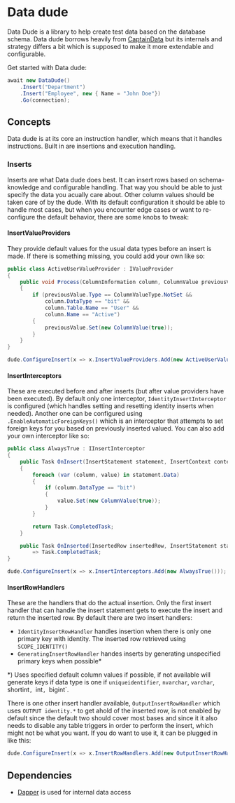 # Data dude
Data Dude is a library to help create test data based on the database schema. Data dude borrows heavily from [CaptainData](https://github.com/mattiasnordqvist/Captain-Data) but its internals and strategy differs a bit which is supposed to make it more extendable and configurable.

Get started with Data dude:
```csharp
await new DataDude()
    .Insert("Department")
    .Insert("Employee", new { Name = "John Doe"})
    .Go(connection);
```

## Concepts
Data dude is at its core an instruction handler, which means that it handles instructions. Built in are insertions and execution handling.

### Inserts
Inserts are what Data dude does best. It can insert rows based on schema-knowledge and configurable handling. That way you should be able to just specify the data you acually care about. Other column values should be taken care of by the dude. With its default configuration it should be able to handle most cases, but when you encounter edge cases or want to re-configure the default behavior, there are some knobs to tweak:

#### InsertValueProviders
They provide default values for the usual data types before an insert is made. If there is something missing, you could add your own like so:
```csharp
public class ActiveUserValueProvider : IValueProvider
{
    public void Process(ColumnInformation column, ColumnValue previousValue)
    {
        if (previousValue.Type == ColumnValueType.NotSet &&
            column.DataType == "bit" &&
            column.Table.Name == "User" &&
            column.Name == "Active")
        {
            previousValue.Set(new ColumnValue(true));
        }
    }
}

dude.ConfigureInsert(x => x.InsertValueProviders.Add(new ActiveUserValueProvider()));
```

#### InsertInterceptors
These are executed before and after inserts (but after value providers have been executed). By default only one interceptor, `IdentityInsertInterceptor` is configured (which handles setting and resetting identity inserts when needed). Another one can be configured using `.EnableAutomaticForeignKeys()` which is an interceptor that attempts to set foreign keys for you based on previously inserted valued. You can also add your own interceptor like so:
```csharp
public class AlwaysTrue : IInsertInterceptor
{
    public Task OnInsert(InsertStatement statement, InsertContext context, IDbConnection connection, IDbTransaction? transaction = null)
    {
        foreach (var (column, value) in statement.Data)
        {
            if (column.DataType == "bit")
            {
                value.Set(new ColumnValue(true));
            }
        }

        return Task.CompletedTask;
    }

    public Task OnInserted(InsertedRow insertedRow, InsertStatement statement, InsertContext context, IDbConnection connection, IDbTransaction? transaction = null)
        => Task.CompletedTask;
}

dude.ConfigureInsert(x => x.InsertInterceptors.Add(new AlwaysTrue()));
```

#### InsertRowHandlers
These are the handlers that do the actual insertion. Only the first insert handler that can handle the insert statement gets to execute the insert and return the inserted row. By default there are two insert handlers:
- `IdentityInsertRowHandler` handles insertion when there is only one primary key with identity. The inserted row retrieved using `SCOPE_IDENTITY()`
- `GeneratingInsertRowHandler` handes inserts by generating unspecified primary keys when possible*

*) Uses specified default column values if possible, if not available will generate keys if data type is one if `uniqueidentifier`, `nvarchar`, `varchar`, shortint`, `int`, `bigint`.

There is one other insert handler available, `OutputInsertRowHandler` which uses `OUTPUT identity.*` to get ahold of the inserted row, is not enabled by default since the default two should cover most bases and since it it also needs to disable any table triggers in order to perform the insert, which might not be what you want. If you do want to use it, it can be plugged in like this:
```csharp
dude.ConfigureInsert(x => x.InsertRowHandlers.Add(new OutputInsertRowHandler()));
```

## Dependencies
- [Dapper](https://github.com/StackExchange/Dapper) is used for internal data access
